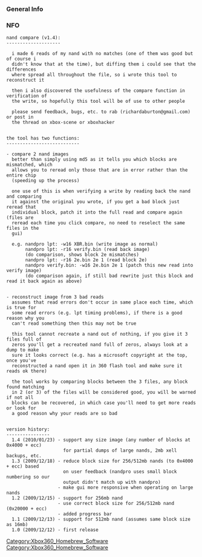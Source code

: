### General Info

### NFO

    nand compare (v1.4):
    --------------------

      i made 6 reads of my nand with no matches (one of them was good but of course i
      didn't know that at the time), but diffing them i could see that the differences
      where spread all throughout the file, so i wrote this tool to reconstruct it

      then i also discovered the usefulness of the compare function in verification of
      the write, so hopefully this tool will be of use to other people

      please send feedback, bugs, etc. to rab (richardaburton@gmail.com) or post in
      the thread on xbox-scene or xboxhacker


    the tool has two functions:
    ---------------------------

    - compare 2 nand images
      better than simply using md5 as it tells you which blocks are mismatched, which
      allows you to reread only those that are in error rather than the entire chip
      (speeding up the process)

      one use of this is when verifying a write by reading back the nand and comparing
      it against the original you wrote, if you get a bad block just reread that
      individual block, patch it into the full read and compare again (files are
      reread each time you click compare, no need to reselect the same files in the
      gui)

      e.g. nandpro lpt: -w16 XBR.bin (write image as normal)
           nandpro lpt: -r16 verify.bin (read back image)
           (do comparison, shows block 2e mismatches)
           nandpro lpt: -r16 2e.bin 2e 1 (read block 2e)
           nandpro verify.bin: -w16 2e.bin 2e 1 (patch this new read into verify image)
           (do comparison again, if still bad rewrite just this block and read it back again as above)


    - reconstruct image from 3 bad reads
      assumes that read errors don't occur in same place each time, which is true for
      some read errors (e.g. lpt timing problems), if there is a good reason why you
      can't read something then this may not be true

      this tool cannot recreate a nand out of nothing, if you give it 3 files full of
      zeros you'll get a recreated nand full of zeros, always look at a dump to make
      sure it looks correct (e.g. has a microsoft copyright at the top, once you've
      reconstructed a nand open it in 360 flash tool and make sure it reads ok there)

      the tool works by comparing blocks between the 3 files, any block found matching
      in 2 (or 3) of the files will be considered good, you will be warned if not all
      blocks can be recovered, in which case you'll need to get more reads or look for
      a good reason why your reads are so bad


    version history:
    ----------------
      1.4 (2010/01/23) - support any size image (any number of blocks at 0x4000 + ecc)
                         for partial dumps of large nands, 2mb xell backups, etc.
      1.3 (2009/12/18) - reduce block size for 256/512mb nands (to 0x4000 + ecc) based
                         on user feedback (nandpro uses small block numbering so our
                         output didn't match up with nandpro)
                       - make gui more responsive when operating on large nands
      1.2 (2009/12/15) - support for 256mb nand
                       - use correct block size for 256/512mb nand (0x20000 + ecc)
                       - added progress bar
      1.1 (2009/12/13) - support for 512mb nand (assumes same block size as 16mb)
      1.0 (2009/12/12) - first release

[Category:Xbox360_Homebrew_Software](Category:Xbox360_Homebrew_Software "wikilink")
[Category:Xbox360_Homebrew_Software](Category:Xbox360_Homebrew_Software "wikilink")